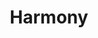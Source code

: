 ---
layout: post
title: "Harmony"
image:
thumbnail:
dimensionX:
dimensionY:
dimensionZ:
materials:
price: $950
---